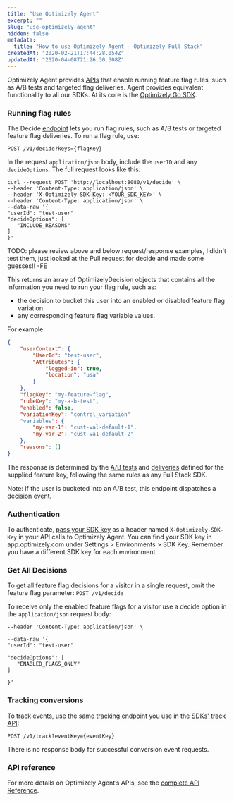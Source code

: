 ```yaml
---
title: "Use Optimizely Agent"
excerpt: ""
slug: "use-optimizely-agent"
hidden: false
metadata: 
  title: "How to use Optimizely Agent - Optimizely Full Stack"
createdAt: "2020-02-21T17:44:28.054Z"
updatedAt: "2020-04-08T21:26:30.308Z"
---
```


Optimizely Agent provides [APIs](https://library.optimizely.com/docs/api/agent/v1/index.html) that enable running feature flag rules, such as A/B tests and targeted flag deliveries. Agent provides equivalent functionality to all our SDKs. At its core is the [Optimizely Go SDK](doc:go-sdk). 

### Running flag rules


The Decide [endpoint](https://library.optimizely.com/docs/api/agent/v1/index.html#operation/decide) lets you run flag rules, such as A/B tests or targeted feature flag deliveries. To run a flag rule, use:

`POST /v1/decide?keys={flagKey}`

In the request `application/json` body, include the `userID` and any `decideOptions`. The full request looks like this:

```curl
curl --request POST 'http://localhost:8080/v1/decide' \
--header 'Content-Type: application/json' \
--header 'X-Optimizely-SDK-Key: <YOUR_SDK_KEY>' \
--header 'Content-Type: application/json' \
--data-raw '{
"userId": "test-user"
"decideOptions": [
   "INCLUDE_REASONS"
]
}'
```

TODO: please review above and below request/response examples, I didn't test them, just looked at the Pull request for decide and made some guesses!! -FE



This returns an array of OptimizelyDecision objects that contains all the information you need to run your flag rule, such as:

- the decision to bucket this user into an enabled or disabled feature flag variation. 
- any corresponding feature flag variable values. 

For example: 

```json
{
	"userContext": {
        "UserId": "test-user",
        "Attributes": {
            "logged-in": true,
            "location": "usa"
        }
    },
    "flagKey": "my-feature-flag",
    "ruleKey": "my-a-b-test",
	"enabled": false,
    "variationKey": "control_variation"
	"variables": {
		"my-var-1": "cust-val-default-1",
		"my-var-2": "cust-va1-default-2"
	},
    "reasons": []
}
```

The response is determined by the [A/B tests](https://docs.developers.optimizely.com/full-stack/v4.0/docs/run-a-b-tests) and [deliveries](https://docs.developers.optimizely.com/full-stack/v4.0/docs/run-flag-deliveries) defined for the supplied feature key, following the same rules as any Full Stack SDK. 

Note: If the user is bucketed into an A/B test, this endpoint dispatches a decision event.

### Authentication


To authenticate,  [pass your SDK key](https://docs.developers.optimizely.com/full-stack/docs/evaluate-rest-apis#section-start-an-http-session) as a header named ```X-Optimizely-SDK-Key``` in your API calls to Optimizely Agent. You can find your SDK key in app.optimizely.com under Settings > Environments > SDK Key. Remember you have a different SDK key for each environment. 

### Get All Decisions
To get all feature flag decisions for a visitor in a single request, omit the feature flag parameter:
`POST /v1/decide`

To receive only the enabled feature flags for a visitor use a decide option in the `application/json` request body: 

```curl
--header 'Content-Type: application/json' \

--data-raw '{
"userId": "test-user"

"decideOptions": [
   "ENABLED_FLAGS_ONLY"
]

}'
```



### Tracking conversions

To track events, use the same  [tracking endpoint](https://library.optimizely.com/docs/api/agent/v1/index.html#operation/trackEvent) you use in the [SDKs' track API](doc:track-javascript):

`POST /v1/track?eventKey={eventKey}`

There is no response body for successful conversion event requests.

### API reference 

 For more  details on Optimizely Agent’s APIs, see the [complete API Reference](https://library.optimizely.com/docs/api/agent/v1/index.html).
